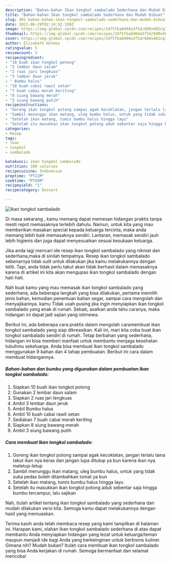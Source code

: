 ```yaml
---
description: "Bahan-bahan Ikan tongkol sambalado Sederhana dan Mudah Dibuat"
title: "Bahan-bahan Ikan tongkol sambalado Sederhana dan Mudah Dibuat"
slug: 401-bahan-bahan-ikan-tongkol-sambalado-sederhana-dan-mudah-dibuat
date: 2021-06-29T02:14:52.330Z
image: https://img-global.cpcdn.com/recipes/24f5fba8404a3f5d/680x482cq70/ikan-tongkol-sambalado-foto-resep-utama.jpg
thumbnail: https://img-global.cpcdn.com/recipes/24f5fba8404a3f5d/680x482cq70/ikan-tongkol-sambalado-foto-resep-utama.jpg
cover: https://img-global.cpcdn.com/recipes/24f5fba8404a3f5d/680x482cq70/ikan-tongkol-sambalado-foto-resep-utama.jpg
author: Elizabeth Holmes
ratingvalue: 5
reviewcount: 3
recipeingredient:
- "10 buah ikan tongkol potong"
- "2 lembar daun salam"
- "2 ruas jari lengkuas"
- "3 lembar daun jeruk"
- " Bumbu halus"
- "10 buah cabai rawit setan"
- "7 buah cabai merah keriting"
- "8 siung bawang merah"
- "3 siung bawang putih"
recipeinstructions:
- "Goreng ikan tongkol potong sampai agak kecoklatan, jangan terlalu lama takut ikan nya keras dan jangan lupa ditutup ya bun karena ikan nya meletup-letup"
- "Sambil menunggu ikan matang, uleg bumbu halus, untuk yang tidak suka pedas boleh ditambahkan tomat ya bun"
- "Setelah ikan matang, tumis bumbu halus hingga layu"
- "Setelah itu masukkan ikan tongkol potong aduk sebentar saja hingga bumbu tercampur, lalu sajikan"
categories:
- Resep
tags:
- ikan
- tongkol
- sambalado

katakunci: ikan tongkol sambalado 
nutrition: 109 calories
recipecuisine: Indonesian
preptime: "PT11M"
cooktime: "PT45M"
recipeyield: "1"
recipecategory: Dessert

---
```



![Ikan tongkol sambalado](https://img-global.cpcdn.com/recipes/24f5fba8404a3f5d/680x482cq70/ikan-tongkol-sambalado-foto-resep-utama.jpg)

Di masa  sekarang , kamu memang dapat memesan hidangan praktis tanpa mesti repot memasaknya terlebih dahulu. Namun, untuk kita yang mau memberikan masakan special kepada keluarga tercinta, maka anda memang lebih baik memasaknya sendiri. Lantaran, memasak sendiri jauh lebih higienis dan juga dapat menyesuaikan sesuai kesukaan keluarga.

Jika anda lagi mencari ide resep ikan tongkol sambalado yang nikmat dan sederhana,maka di sinilah tempatnya. Resep ikan tongkol sambalado  sebenarnya tidak sulit untuk dilakukan jika kamu melakukannya dengan teliti. Tapi, anda tidak perlu takut akan tidak berhasil dalam memasaknya 
karena di artikel ini kita akan mengupas ikan tongkol sambalado dengan hati-hati.  



Nah buat kamu yang mau memasak ikan tongkol sambalado yang sederhana, ada beberapa langkah yang bisa dilakukan, pertama memilih jenis bahan, kemudian penentuan bahan segar, sampai cara mengolah dan menyajikannya. kamu Tidak usah pusing jika ingin menyiapkan ikan tongkol sambalado yang enak di rumah. Sebab, asalkan anda  tahu caranya, maka hidangan ini dapat jadi sajian yang istimewa.

Berikut ini, ada beberapa cara praktis  dalam mengolah caramembuat ikan tongkol sambalado yang siap dikreasikan. Kali ini, mari kita coba buat ikan tongkol sambalado sendiri di rumah. Tetap berbahan yang sederhana, hidangan ini bisa memberi manfaat untuk membantu menjaga kesehatan tubuhmu sekeluarga. Anda bisa membuat Ikan tongkol sambalado menggunakan 9 bahan dan 4 tahap pembuatan. Berikut ini cara dalam membuat hidangannya.

<!--inarticleads1-->

##### Bahan-bahan dan bumbu yang digunakan dalam pembuatan Ikan tongkol sambalado:

1. Siapkan 10 buah ikan tongkol potong
1. Gunakan 2 lembar daun salam
1. Siapkan 2 ruas jari lengkuas
1. Ambil 3 lembar daun jeruk
1. Ambil  Bumbu halus
1. Ambil 10 buah cabai rawit setan
1. Sediakan 7 buah cabai merah keriting
1. Siapkan 8 siung bawang merah
1. Ambil 3 siung bawang putih




<!--inarticleads2-->

##### Cara membuat Ikan tongkol sambalado:

1. Goreng ikan tongkol potong sampai agak kecoklatan, jangan terlalu lama takut ikan nya keras dan jangan lupa ditutup ya bun karena ikan nya meletup-letup
1. Sambil menunggu ikan matang, uleg bumbu halus, untuk yang tidak suka pedas boleh ditambahkan tomat ya bun
1. Setelah ikan matang, tumis bumbu halus hingga layu
1. Setelah itu masukkan ikan tongkol potong aduk sebentar saja hingga bumbu tercampur, lalu sajikan




Nah, itulah artikel tentang  ikan tongkol sambalado  yang sederhana dan mudah dilakukan versi kita. Semoga kamu dapat melakukannya dengan hasil yang memuaskan. 

Terima kasih anda telah membaca resep yang kami tampilkan di halaman ini. Harapan kami, olahan  Ikan tongkol sambalado sederhana di atas dapat membantu Anda menyiapkan hidangan yang lezat untuk keluarga/teman maupun menjadi ide bagi Anda yang berkeinginan untuk berbisnis kuliner. Gimana nih? Mudah bukan? Itulah cara membuat ikan tongkol sambalado yang bisa Anda kerjakan di rumah. Semoga bermanfaat dan selamat mencoba!

